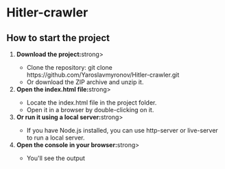 <h1>Hitler-crawler</h1>
<h2>How to start the project</h2>
<ol>
  <li><strong>Download the project:</strong>strong></li>
    <ul>
      <li>Clone the repository: git clone https://github.com/Yaroslavmyronov/Hitler-crawler.git</li>
       <li>Or download the ZIP archive and unzip it.</li>
    </ul>
  <li><strong>Open the index.html file:</strong>strong></li>
  <ul>
    <li>Locate the index.html file in the project folder.</li>
    <li>Open it in a browser by double-clicking on it.</li>
  </ul>
  <li><strong>Or run it using a local server:</strong>strong></li>
   <ul>
     <li>If you have Node.js installed, you can use http-server or live-server to run a local server.</li>
  </ul>
  <li><strong>Open the console in your browser:</strong>strong></li>
  <ul>
     <li>You'll see the output</li>
  </ul>
</ol>
